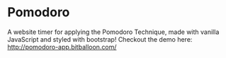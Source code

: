# Pomodoro

A website timer for applying the Pomodoro Technique, made with vanilla JavaScript and styled with bootstrap!
Checkout the demo here: http://pomodoro-app.bitballoon.com/
